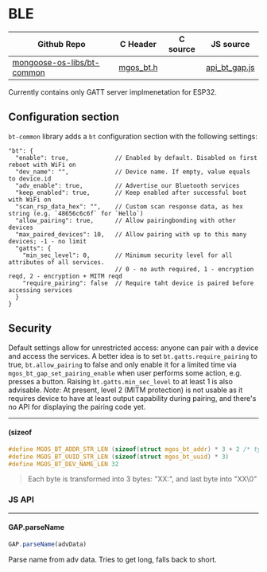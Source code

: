 # BLE
| Github Repo | C Header | C source  | JS source |
| ----------- | -------- | --------  | ----------------- |
| [mongoose-os-libs/bt-common](https://github.com/mongoose-os-libs/bt-common) | [mgos_bt.h](https://github.com/mongoose-os-libs/bt-common/blob/master/include/mgos_bt.h) | &nbsp;  | [api_bt_gap.js](https://github.com/mongoose-os-libs/bt-common/blob/master/mjs_fs/api_bt_gap.js)         |



Currently contains only GATT server implmenetation for ESP32.

## Configuration section

`bt-common` library adds a `bt` configuration section with the following
settings:

```
"bt": {
  "enable": true,             // Enabled by default. Disabled on first reboot with WiFi on
  "dev_name": "",             // Device name. If empty, value equals to device.id
  "adv_enable": true,         // Advertise our Bluetooth services
  "keep_enabled": true,       // Keep enabled after successful boot with WiFi on
  "scan_rsp_data_hex": "",    // Custom scan response data, as hex string (e.g. `48656c6c6f` for `Hello`)
  "allow_pairing": true,      // Allow pairingbonding with other devices
  "max_paired_devices": 10,   // Allow pairing with up to this many devices; -1 - no limit
  "gatts": {
    "min_sec_level": 0,       // Minimum security level for all attributes of all services.
                              // 0 - no auth required, 1 - encryption reqd, 2 - encryption + MITM reqd
    "require_pairing": false  // Require taht device is paired before accessing services
  }
}
```

## Security

Default settings allow for unrestricted access: anyone can pair with a device and access the services.
A better idea is to set `bt.gatts.require_pairing` to true, `bt.allow_pairing` to false and only enable it for a limited time via `mgos_bt_gap_set_pairing_enable` when user performs some action, e.g. presses a button.
Raising `bt.gatts.min_sec_level` to at least 1 is also advisable.
_Note_: At present, level 2 (MITM protection) is not usable as it requires device to have at least output capability during pairing, and there's no API for displaying the pairing code yet.


 ----- 
#### (sizeof

```c
#define MGOS_BT_ADDR_STR_LEN (sizeof(struct mgos_bt_addr) * 3 + 2 /* type */)
#define MGOS_BT_UUID_STR_LEN (sizeof(struct mgos_bt_uuid) * 3)
#define MGOS_BT_DEV_NAME_LEN 32
```
>  Each byte is transformed into 3 bytes: "XX:", and last byte into "XX\0" 

### JS API

 --- 
#### GAP.parseName

```javascript
GAP.parseName(advData)
```
Parse name from adv data. Tries to get long, falls back to short.
